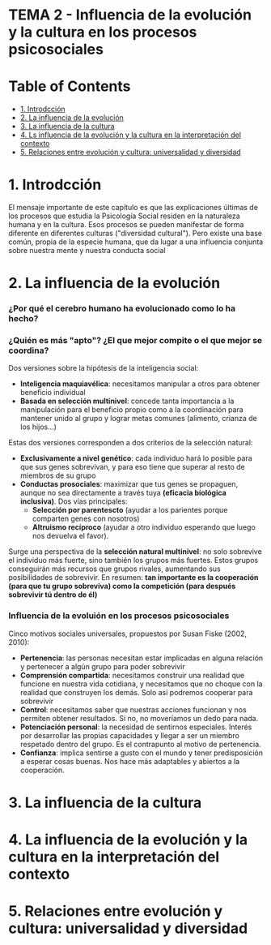# TEMA 2 - Influencia de la evolución y la cultura en los procesos psicosociales

Table of Contents
=================

   * [1. Introdcción](#1-introdcción)
   * [2. La influencia de la evolución](#2-la-influencia-de-la-evolución)
   * [3. La influencia de la cultura](#3-la-influencia-de-la-cultura)
   * [4. Ls influencia de la evolución y la cultura en la interpretación del contexto](#4-ls-influencia-de-la-evolución-y-la-cultura-en-la-interpretación-del-contexto)
   * [5. Relaciones entre evolución y cultura: universalidad y diversidad](#5-relaciones-entre-evolución-y-cultura-universalidad-y-diversidad)


# 1. Introdcción
El mensaje importante de este capítulo es que las explicaciones últimas de los procesos que estudia la Psicología Social residen en la naturaleza humana y en la cultura. Esos procesos se pueden manifestar de forma diferente en diferentes culturas ("diversidad cultural"). Pero existe una base común, propia de la especie humana, que da lugar a una influencia conjunta sobre nuestra mente y nuestra conducta social

# 2. La influencia de la evolución

### ¿Por qué el cerebro humano ha evolucionado como lo ha hecho?
### ¿Quién es más "apto"? ¿El que mejor compite o el que mejor se coordina?

Dos versiones sobre la hipótesis de la inteligencia social:
- **Inteligencia maquiavélica**: necesitamos manipular a otros para obtener beneficio individual
- **Basada en selección multinivel**: concede tanta importancia a la manipulación para el beneficio propio como a la coordinación para mantener unido al grupo y lograr metas comunes (alimento, crianza de los hijos...)

Estas dos versiones corresponden a dos criterios de la selección natural:
- **Exclusivamente a nivel genético**: cada individuo hará lo posible para que sus genes sobrevivan, y para eso tiene que superar al resto de miembros de su grupo
- **Conductas prosociales**: maximizar que tus genes se propaguen, aunque no sea directamente a través tuya **(eficacia biológica inclusiva)**. Dos vías principales:
  - **Selección por parentescto** (ayudar a los parientes porque comparten genes con nosotros)
  - **Altruismo recíproco** (ayudar a otro individuo esperando que luego nos devuelva el favor). 

Surge una perspectiva de la **selección natural multinivel**: no solo sobrevive el individuo más fuerte, sino también los grupos más fuertes. Estos grupos conseguirán más recursos que grupos rivales, aumentando sus posibilidades de sobrevivir. En resumen: **tan importante es la cooperación (para que tu grupo sobreviva) como la competición (para después sobrevivir tú dentro de él)**

### Influencia de la evoluión en los procesos psicosociales

Cinco motivos sociales universales, propuestos por Susan Fiske (2002, 2010):
- **Pertenencia**: las personas necesitan estar implicadas en alguna relación y pertenecer a algún grupo para poder sobrevivir
- **Comprensión compartida**: necesitamos construir una realidad que funcione en nuestra vida cotidiana, y necesitamos que no choque con la realidad que construyen los demás. Solo así podremos cooperar para sobrevivir
- **Control**: necesitamos saber que nuestras acciones funcionan y nos permiten obtener resultados. Si no, no moveríamos un dedo para nada.
- **Potenciación personal**: la necesidad de sentirnos especiales. Interés por desarrollar las propias capacidades y llegar a ser un miembro respetado dentro del grupo. Es el contrapunto al motivo de pertenencia.
- **Confianza**: implica sentirse a gusto con el mundo y tener predisposición a esperar cosas buenas. Nos hace más adaptables y abiertos a la cooperación.

# 3. La influencia de la cultura
# 4. La influencia de la evolución y la cultura en la interpretación del contexto
# 5. Relaciones entre evolución y cultura: universalidad y diversidad




